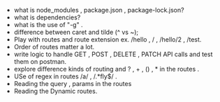 - what is node_modules , package.json , package-lock.json?
- what is dependencies?
- what is the use of "-g" .
- difference between caret and tilde (^ vs ~);
- Play with routes and route extension ex. /hello , / , /hello/2 , /test.
- Order of routes matter a lot.
- write logic to handle GET , POST , DELETE , PATCH API calls and test them on postman.
- explore difference kinds of routing and ? , + , () , \* in the routes .
- USe of regex in routes /a/ , /.\*fly$/ .
- Reading the query , params in the routes
- Reading the Dynamic routes.
